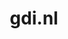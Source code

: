 ---
layout: post
title:  "gdi.nl"
internal_url:  "/dutchgov/gdi.nl.html"
subdomains_count: 6
all_subdomains_count: 8
urls_count: 3
ssl_rank: 100
http_rank: 60
url_link: /data/gdi.nl/urls.txt
all_subdomains_link: /data/gdi.nl/all_subdomains.txt
subdomains_link: /data/gdi.nl/subdomains.txt
categories: dutchgov
---